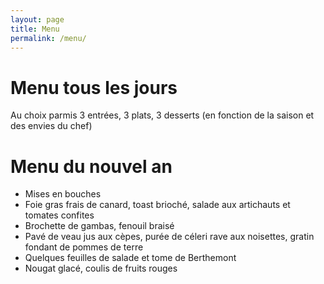 ```yaml
---
layout: page
title: Menu
permalink: /menu/
---
```



# Menu tous les jours

Au choix parmis 3 entrées, 3 plats, 3 desserts
(en fonction de la saison et des envies du chef)

# Menu du nouvel an

* Mises en bouches
* Foie gras frais de canard, toast brioché, salade aux artichauts et tomates confites
* Brochette de gambas, fenouil braisé
* Pavé de veau jus aux cèpes, purée de céleri rave aux noisettes, gratin fondant de pommes de terre
* Quelques feuilles de salade et tome de Berthemont
* Nougat glacé, coulis de fruits rouges
